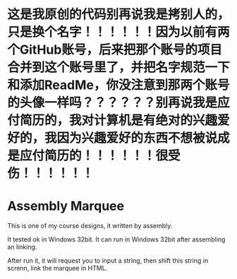 这是我原创的代码别再说我是拷别人的，只是换个名字！！！！！！因为以前有两个GitHub账号，后来把那个账号的项目合并到这个账号里了，并把名字规范一下和添加ReadMe，你没注意到那两个账号的头像一样吗？？？？？？别再说我是应付简历的，我对计算机是有绝对的兴趣爱好的，我因为兴趣爱好的东西不想被说成是应付简历的！！！！！！很受伤！！！！！！
=================
Assembly Marquee
=================
This is one of my course designs, it written by assembly.

It tested ok in Windows 32bit. It can run in Windows 32bit after assembling an linking.

After run it, it will request you to input a string, then shift this string in screnn, link the marquee in HTML.

